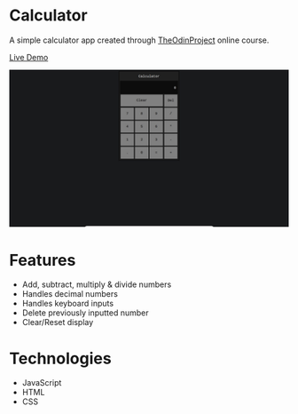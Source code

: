 # Calculator

A simple calculator app created through [TheOdinProject](https://www.theodinproject.com) online course.

[Live Demo](https://redraptor10.github.io/Calculator)

![Calculator](/assets/preview.jpg)

# Features

- Add, subtract, multiply & divide numbers
- Handles decimal numbers
- Handles keyboard inputs
- Delete previously inputted number
- Clear/Reset display

# Technologies

- JavaScript
- HTML
- CSS